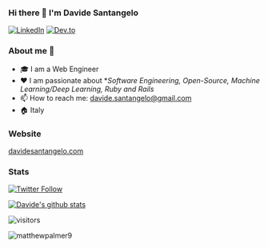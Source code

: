 ### Hi there 👋 I'm Davide Santangelo

<p> <a href="https://www.linkedin.com/in/davidesantangelo/" target="_blank"><img alt="LinkedIn" src="https://img.shields.io/badge/linkedin-%230077B5.svg?&style=for-the-badge&logo=linkedin&logoColor=white" /></a>  <a href="https://dev.to/daviducolo" target="_blank"><img alt="Dev.to" src="https://img.shields.io/badge/dev.to-0A0A0A?style=for-the-badge&logo=dev.to&logoColor=white" /></a> 
</p>

### About me :rocket:
- 🎓 I am a Web Engineer
- ❤️ I am passionate about **Software Engineering, Open-Source, Machine Learning/Deep Learning, Ruby and Rails* 
- 📫 How to reach me: davide.santangelo@gmail.com
- 🏠 Italy

### Website

[davidesantangelo.com](https://davidesantangelo.com)

### Stats

[![Twitter Follow][twitter-image]](https://twitter.com/daviducolo)

[![Davide's github stats](https://github-readme-stats.vercel.app/api?username=davidesantangelo)](https://github.com/anuraghazra/github-readme-stats)

![visitors](https://visitor-badge.glitch.me/badge?page_id=davidesantangelo.count_visitors)

[twitter-image]: https://img.shields.io/twitter/follow/daviducolo?style=social

<p><img align="left" src="https://github-readme-stats.vercel.app/api/top-langs/?username=davidesantangelo&layout=compact" alt="matthewpalmer9" /></p>
